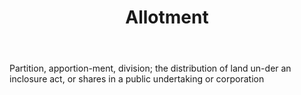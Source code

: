 ---
title: Allotment
letter: A
permalink: "/definitions/allotment.html"
body: Partition, apportion-ment, division; the distribution of land un-der an inclosure
  act, or shares in a public undertaking or corporation
published_at: '2018-07-07'
layout: post
---